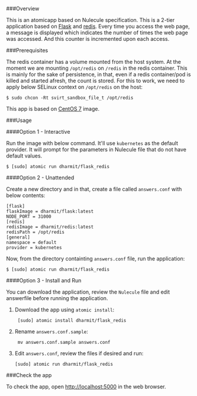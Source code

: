 ###Overview

This is an atomicapp based on Nulecule specification. This is a 2-tier
application based on [Flask](flask.pocoo.org) and [redis](redis.io). Every time
you access the web page, a message is displayed which indicates the number of
times the web page was accessed. And this counter is incremented upon each
access.

###Prerequisites

The redis container has a volume mounted from the host system. At the moment we
are mounting `/opt/redis` on `/redis` in the redis container. This is mainly
for the sake of persistence, in that, even if a redis container/pod is killed
and started afresh, the count is stored. For this to work, we need to apply
below SELinux context on `/opt/redis` on the host:

    $ sudo chcon -Rt svirt_sandbox_file_t /opt/redis

This app is based on [CentOS 7](https://hub.docker.com/_/centos/) image.

###Usage

####Option 1 - Interactive

Run the image with below command. It'll use `kubernetes` as the default
provider. It will prompt for the parameters in Nulecule file that do not have
default values.

    $ [sudo] atomic run dharmit/flask_redis

####Option 2 - Unattended

Create a new directory and in that, create a file called `answers.conf` with
below contents:

    [flask]
    flaskImage = dharmit/flask:latest
    NODE_PORT = 31000
    [redis]
    redisImage = dharmit/redis:latest
    redisPath = /opt/redis
    [general]
    namespace = default
    provider = kubernetes

Now, from the directory containting `answers.conf` file, run the application:

    $ [sudo] atomic run dharmit/flask_redis

####Option 3 - Install and Run

You can download the application, review the `Nulecule` file and edit
answerfile before running the application.

1. Download the app using `atomic install`:

        [sudo] atomic install dharmit/flask_redis

2. Rename `answers.conf.sample`:

        mv answers.conf.sample answers.conf

3. Edit `answers.conf`, review the files if desired and run:

       [sudo] atomic run dharmit/flask_redis

###Check the app

To check the app, open [http://localhost:5000](http://localhost:5000) in the
web browser.
